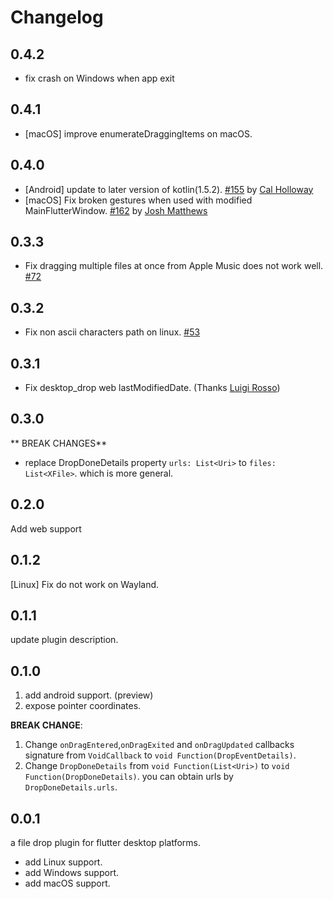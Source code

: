 # Changelog

## 0.4.2

* fix crash on Windows when app exit

## 0.4.1

* [macOS] improve enumerateDraggingItems on macOS.

## 0.4.0

* [Android] update to later version of kotlin(1.5.2). [#155](https://github.com/MixinNetwork/flutter-plugins/pull/155)
  by [Cal Holloway](https://github.com/CalHoll)
* [macOS] Fix broken gestures when used with modified
  MainFlutterWindow. [#162](https://github.com/MixinNetwork/flutter-plugins/pull/162)
  by [Josh Matthews](https://github.com/jmatth)

## 0.3.3

* Fix dragging multiple files at once from Apple Music does not work
  well. [#72](https://github.com/MixinNetwork/flutter-plugins/issues/72)

## 0.3.2

* Fix non ascii characters path on linux. [#53](https://github.com/MixinNetwork/flutter-plugins/issues/53)

## 0.3.1

* Fix desktop_drop web lastModifiedDate. (Thanks [Luigi Rosso](https://github.com/luigi-rosso))

## 0.3.0

** BREAK CHANGES**

* replace DropDoneDetails property `urls: List<Uri>` to `files: List<XFile>`. which is more general.

## 0.2.0

Add web support

## 0.1.2

[Linux] Fix do not work on Wayland.

## 0.1.1

update plugin description.

## 0.1.0

1. add android support. (preview)
2. expose pointer coordinates.

**BREAK CHANGE**:

1. Change `onDragEntered`,`onDragExited` and `onDragUpdated` callbacks signature from `VoidCallback`
   to `void Function(DropEventDetails)`.
2. Change `DropDoneDetails` from `void Function(List<Uri>)` to `void Function(DropDoneDetails)`. you can obtain urls
   by `DropDoneDetails.urls`.

## 0.0.1

a file drop plugin for flutter desktop platforms.

* add Linux support.
* add Windows support.
* add macOS support.
